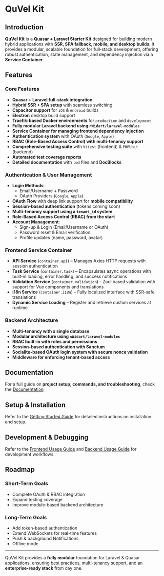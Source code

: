 # QuVel Kit

## Introduction

**QuVel Kit** is a **Quasar + Laravel Starter Kit** designed for building modern hybrid applications with **SSR, SPA fallback, mobile, and desktop builds**. It provides a modular, scalable foundation for full-stack development, offering robust authentication, state management, and dependency injection via a **Service Container**.

## Features

### **Core Features**

- **Quasar + Laravel full-stack integration**
- **Hybrid SSR + SPA setup** with seamless switching
- **Capacitor support** for `iOS` & `Android` builds
- **Electron** desktop build support
- **Traefik-based Docker environments** for `production` and `development`
- **Fully modular Laravel backend using `nWidart/laravel-modules`**
- **Service Container for managing frontend dependency injection**
- **Authentication system** with OAuth (`Google`, `Apple`)
- **RBAC (Role-Based Access Control) with multi-tenancy support**
- **Comprehensive testing suite** with `Vitest` (frontend) & `PHPUnit` (backend)
- **Automated test coverage reports**
- **Detailed documentation** with `.md` files and **DocBlocks**

### **Authentication & User Management**

- **Login Methods**:
  - Email/Username + Password
  - OAuth Providers (`Google`, `Apple`)
- **OAuth Flow** with deep link support for **mobile compatibility**
- **Session-based authentication** (tokens coming soon)
- **Multi-tenancy support using a `tenant_id` system**
- **Role-Based Access Control (RBAC) from the start**
- **Account Management**:
  - Sign-up & Login (Email/Username or OAuth)
  - Password reset & Email verification
  - Profile updates (name, password, avatar)

### **Frontend Service Container**

- **API Service** (`container.api`) – Manages Axios HTTP requests with session authentication
- **Task Service** (`container.task`) – Encapsulates async operations with built-in loading, error handling, and success notifications
- **Validation Service** (`container.validation`) – Zod-based validation with support for Vue components and translations
- **i18n Service** (`container.i18n`) – Fully localized interface with SSR-safe translations
- **Dynamic Service Loading** – Register and retrieve custom services at runtime

### **Backend Architecture**

- **Multi-tenancy with a single database**
- **Modular architecture using `nWidart/laravel-modules`**
- **RBAC built-in with roles and permissions**
- **Session-based authentication with Sanctum**
- **Socialite-based OAuth login system with secure nonce validation**
- **Middleware for enforcing tenant-based access**

## Documentation

For a full guide on **project setup, commands, and troubleshooting**, check the [Documentation](docs/README.md).

## Setup & Installation

Refer to the [Getting Started Guide](docs/getting-started.md) for detailed instructions on installation and setup.

## Development & Debugging

Refer to the [Frontend Usage Guide](docs/frontend/frontend-usage.md) and [Backend Usage Guide](docs/backend-usage.md) for development workflows.

## Roadmap

### **Short-Term Goals**

- Complete OAuth & RBAC integration
- Expand testing coverage
- Improve module-based backend architecture

### **Long-Term Goals**

- Add token-based authentication
- Extend WebSockets for real-time features
- Push & background Notifications.
- Offline mode.

---

QuVel Kit provides a **fully modular** foundation for Laravel & Quasar applications, ensuring best practices, multi-tenancy support, and an **enterprise-ready stack** from day one.
